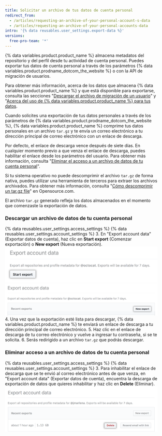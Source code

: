 ```yaml
---
title: Solicitar un archivo de tus datos de cuenta personal
redirect_from:
  - /articles/requesting-an-archive-of-your-personal-account-s-data
  - /articles/requesting-an-archive-of-your-personal-accounts-data
intro: '{% data reusables.user_settings.export-data %}'
versions:
  free-pro-team: '*'
---
```


{% data variables.product.product_name %} almacena metadatos del repositorio y del perfil desde tu actividad de cuenta personal. Puedes exportar tus datos de cuenta personal a través de los parámetros {% data variables.product.prodname_dotcom_the_website %} o con la API de migración de usuarios.

Para obtener más información, acerca de los datos que almacena {% data variables.product.product_name %} y que está disponible para exportarse, consulta las secciones "[Descargar el archivo de migración de un usuario](/v3/migrations/users/#download-a-user-migration-archive)" y "[Acerca del uso de {% data variables.product.product_name %} para tus datos](/articles/about-github-s-use-of-your-data).

Cuando solicites una exportación de tus datos personales a través de los parámetros de {% data variables.product.prodname_dotcom_the_website %}, {% data variables.product.product_name %} comprime tus datos personales en un archivo `tar.gz` y te envía un correo electrónico a tu dirección principal de correo electrónico con un enlace de descarga.

Por defecto, el enlace de descarga vence después de siete días. En cualquier momento previo a que venza el enlace de descarga, puedes habilitar el enlace desde los parámetros del usuario. Para obtener más información, consulta "[Eliminar el acceso a un archivo de datos de tu cuenta personal](/articles/requesting-an-archive-of-your-personal-account-s-data/#deleting-access-to-an-archive-of-your-personal-accounts-data)".

Si tu sistema operativo no puede descomprimir el archivo `tar.gz` de forma nativa, puedes utilizar una herramienta de terceros para extraer los archivos archivados. Para obtener más información, consulta "[Cómo descomprimir un tar.gz file](https://opensource.com/article/17/7/how-unzip-targz-file)" en Opensource.com.

El archivo `tar.gz` generado refleja los datos almacenados en el momento que comenzaste la exportación de datos.

### Descargar un archivo de datos de tu cuenta personal

{% data reusables.user_settings.access_settings %}
{% data reusables.user_settings.account_settings %}
3. En "Export account data" (Exportar datos de cuenta), haz clic en **Start export** (Comenzar exportación) o **New export** (Nueva exportación). ![Botón Start personal data export (Comenzar exportación de datos personales) resaltado](/assets/images/help/repository/export-personal-data.png) ![Botón New personal data export (Nueva exportación de datos personales) resaltado](/assets/images/help/repository/new-export.png)
4. Una vez que la exportación esté lista para descargar, {% data variables.product.product_name %} te enviará un enlace de descarga a tu dirección principal de correo electrónico.
5. Haz clic en el enlace de descarga de tu correo electrónico y vuelve a ingresar tu contraseña, si se te solicita.
6. Serás redirigido a un archivo `tar.gz` que podrás descargar.

### Eliminar acceso a un archivo de datos de tu cuenta personal

{% data reusables.user_settings.access_settings %}
{% data reusables.user_settings.account_settings %}
3. Para inhabilitar el enlace de descarga que se te envió al correo electrónico antes de que venza, en "Export account data" (Exportar datos de cuenta), encuentra la descarga de exportación de datos que quieres inhabilitar y haz clic en **Delete** (Eliminar). ![Botón Delete personal data export package (Eliminar paquete de exportación de datos personales) resaltado](/assets/images/help/repository/delete-export-personal-account-data.png)
